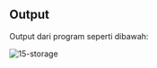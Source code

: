 ## Output
Output dari program seperti dibawah:



![15-storage](https://github.com/AraryaHafizh/Flutter-AraryaHafizh/assets/100250840/38b93541-a034-42ff-a766-891896737542)
